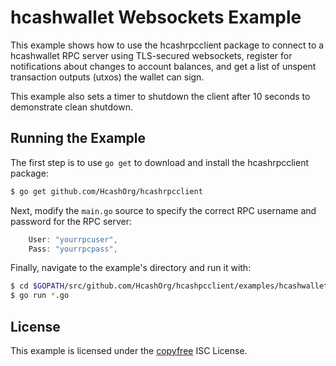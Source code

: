 hcashwallet Websockets Example
============================

This example shows how to use the hcashrpcclient package to connect to a hcashwallet
RPC server using TLS-secured websockets, register for notifications about
changes to account balances, and get a list of unspent transaction outputs
(utxos) the wallet can sign.

This example also sets a timer to shutdown the client after 10 seconds to
demonstrate clean shutdown.

## Running the Example

The first step is to use `go get` to download and install the hcashrpcclient
package:

```bash
$ go get github.com/HcashOrg/hcashrpcclient
```

Next, modify the `main.go` source to specify the correct RPC username and
password for the RPC server:

```Go
	User: "yourrpcuser",
	Pass: "yourrpcpass",
```

Finally, navigate to the example's directory and run it with:

```bash
$ cd $GOPATH/src/github.com/HcashOrg/hcashpcclient/examples/hcashwalletwebsockets
$ go run *.go
```

## License

This example is licensed under the [copyfree](http://copyfree.org) ISC License.
